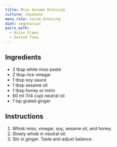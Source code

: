 ```yaml
---
title: Miso Sesame Dressing
culture: Japanese
menu_role: salad_dressing
diet: vegetarian
pairs_with:
  - Asian Slaws
  - Seared Tuna
---
```


## Ingredients
- 2 tbsp white miso paste
- 2 tbsp rice vinegar
- 1 tbsp soy sauce
- 1 tbsp sesame oil
- 1 tbsp honey or mirin
- 60 ml (1/4 cup) neutral oil
- 1 tsp grated ginger

## Instructions
1. Whisk miso, vinegar, soy, sesame oil, and honey.
2. Slowly whisk in neutral oil.
3. Stir in ginger. Taste and adjust balance.
